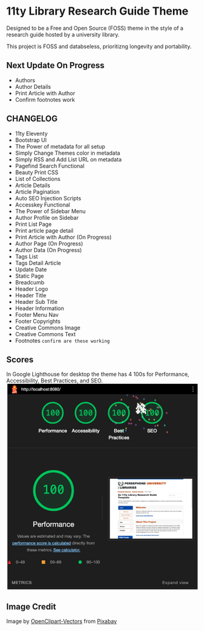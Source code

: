 # 11ty Library Research Guide Theme
Designed to be a Free and Open Source (FOSS) theme in the style of a research guide hosted by a university library.

This project is FOSS and databseless, prioritizng longevity and portability. 

## Next Update On Progress
+ Authors
+ Author Details
+ Print Article with Author
+ Confirm footnotes work


## CHANGELOG
+ 11ty Eleventy
+ Bootstrap UI
+ The Power of metadata for all setup
+ Simply Change Themes color in metadata
+ Simply RSS and Add List URL on metadata
+ Pagefind Search Functional
+ Beauty Print CSS
+ List of Collections
+ Article Details
+ Article Pagination
+ Auto SEO Injection Scripts
+ Accesskey Functional
+ The Power of Sidebar Menu
+ Author Profile on Sidebar
+ Print List Page
+ Print article page detail
+ Print Article with Author (On Progress)
+ Author Page (On Progress)
+ Author Data (On Progress)
+ Tags List
+ Tags Detail Article
+ Update Date
+ Static Page
+ Breadcumb
+ Header Logo
+ Header Title
+ Header Sub Title
+ Header Information
+ Footer Menu Nav
+ Footer Copyrights
+ Creative Commons Image
+ Creative Commons Text
+ Footnotes `confirm are these working`

## Scores
In Google Lighthouse for desktop the theme has 4 100s for Performance, Accessibility, Best Practices, and SEO.
![Screenshot of four 100s for Performance, Accessibility, Best Practices, SEO in Google Lighthouse for Desktop Browsers](/desktop.png)


## Image Credit
Image by <a href="https://pixabay.com/users/openclipart-vectors-30363/?utm_source=link-attribution&utm_medium=referral&utm_campaign=image&utm_content=156019">OpenClipart-Vectors</a> from <a href="https://pixabay.com//?utm_source=link-attribution&utm_medium=referral&utm_campaign=image&utm_content=156019">Pixabay</a>


